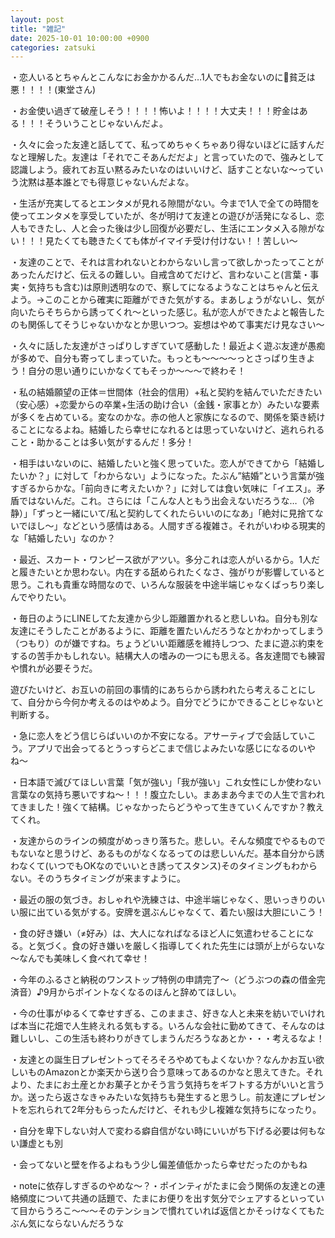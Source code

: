 ```yaml
---
layout: post
title: "雑記"
date: 2025-10-01 10:00:00 +0900
categories: zatsuki
---
```

・恋人いるとちゃんとこんなにお金かかるんだ…1人でもお金ないのに🫠貧乏は悪！！！！(東堂さん)


・お金使い過ぎて破産しそう！！！！怖いよ！！！！大丈夫！！！貯金はある！！！そういうことじゃないんだよ。



・久々に会った友達と話してて、私ってめちゃくちゃあり得ないほどに話すんだなと理解した。友達は「それでこそあんだだよ」と言っていたので、強みとして認識しよう。疲れてお互い黙るみたいなのはいいけど、話すことないな〜っていう沈黙は基本誰とでも得意じゃないんだよな。



・生活が充実してるとエンタメが見れる隙間がない。今まで1人で全ての時間を使ってエンタメを享受していたが、冬が明けて友達との遊びが活発になるし、恋人もできたし、人と会った後は少し回復が必要だし、生活にエンタメ入る隙がない！！！見たくても聴きたくても体がイマイチ受け付けない！！苦しい〜



・友達のことで、それは言われないとわからないし言って欲しかったってことがあったんだけど、伝えるの難しい。自戒含めてだけど、言わないこと(言葉・事実・気持ちも含む)は原則透明なので、察してになるようなことはちゃんと伝えよう。→このことから確実に距離ができた気がする。まあしょうがないし、気が向いたらそちらから誘ってくれ〜といった感じ。私が恋人ができたよと報告したのも関係してそうじゃないかなとか思いつつ。妄想はやめて事実だけ見なさい〜



・久々に話した友達がさっぱりしすぎていて感動した！最近よく遊ぶ友達が愚痴が多めで、自分も寄ってしまっていた。もっとも～～～～っとさっぱり生きよう！自分の思い通りにいかなくてもそっか～～～で終わそ！



・私の結婚願望の正体＝世間体（社会的信用）+私と契約を結んでいただきたい（安心感）+恋愛からの卒業+生活の助け合い（金銭・家事とか）みたいな要素が多くを占めている。変なのかな。赤の他人と家族になるので、関係を築き続けることになるよね。結婚したら幸せになれるとは思っていないけど、逃れられること・助かることは多い気がするんだ！多分！



・相手はいないのに、結婚したいと強く思っていた。恋人ができてから「結婚したいか？」に対して「わからない」ようになった。たぶん”結婚”という言葉が強すぎるからかな。「前向きに考えたいか？」に対しては食い気味に「イエス」。矛盾ではないんだ。これ。さらには「こんな人ともう出会えないだろうな…（冷静）」「ずっと一緒にいて/私と契約してくれたらいいのになあ」「絶対に見捨てないでほし～」などという感情はある。人間すぎる複雑さ。それがいわゆる現実的な「結婚したい」なのか？



・最近、スカート・ワンピース欲がアツい。多分これは恋人がいるから。1人だと履きたいとか思わない。内在する舐められたくなさ、強がりが影響していると思う。これも貴重な時間なので、いろんな服装を中途半端じゃなくばっちり楽しんでやりたい。



・毎日のようにLINEしてた友達から少し距離置かれると悲しいね。自分も別な友達にそうしたことがあるように、距離を置たいんだろうなとかわかってしまう（つもり）のが嫌ですね。ちょうどいい距離感を維持しつつ、たまに遊ぶ約束をするの苦手かもしれない。結構大人の嗜みの一つにも思える。各友達間でも練習や慣れが必要そうだ。



遊びたいけど、お互いの前回の事情的にあちらから誘われたら考えることにして、自分から今何か考えるのはやめよう。自分でどうにかできることじゃないと判断する。



・急に恋人をどう信じらばいいのか不安になる。アサーティブで会話していこう。アプリで出会ってるとうっすらどこまで信じよみたいな感じになるのいやね〜



・日本語で滅びてほしい言葉「気が強い」「我が強い」これ女性にしか使わない言葉なの気持ち悪いですね〜！！！腹立たしい。まあまあ今までの人生で言われてきました！強くて結構。じゃなかったらどうやって生きていくんですか？教えてくれ。



・友達からのラインの頻度がめっきり落ちた。悲しい。そんな頻度でやるものでもないなと思うけど、あるものがなくなるってのは悲しいんだ。基本自分から誘わなくて(いつでもOKなのでいいとき誘ってスタンス)そのタイミングもわからない。そのうちタイミングが来ますように。



・最近の服の気づき。おしゃれや洗練さは、中途半端じゃなく、思いっきりのいい服に出ている気がする。安牌を選ぶんじゃなくて、着たい服は大胆にいこう！



・食の好き嫌い（≠好み）は、大人になればなるほど人に気遣わせることになる。と気づく。食の好き嫌いを厳しく指導してくれた先生には頭が上がらないな～なんでも美味しく食べれて幸せ！



・今年のふるさと納税のワンストップ特例の申請完了～（どうぶつの森の借金完済音）♪9月からポイントなくなるのほんと辞めてほしい。



・今の仕事がゆるくて幸せすぎる、このままさ、好きな人と未来を紡いでいければ本当に花畑で人生終えれる気もする。いろんな会社に勤めてきて、そんなのは難しいし、この生活も終わりがきてしまうんだろうなあとか・・・考えるなよ！



・友達との誕生日プレゼントってそろそろやめてもよくないか？なんかお互い欲しいものAmazonとか楽天から送り合う意味ってあるのかなと思えてきた。それより、たまにお土産とかお菓子とかそう言う気持ちをギフトする方がいいと言うか。送ったら返さなきゃみたいな気持ちも発生すると思うし。前友達にプレゼントを忘れられて2年分もらったんだけど、それも少し複雑な気持ちになったり。



・自分を卑下しない対人で変わる癖自信がない時にいいがち下げる必要は何もない謙虚とも別



・会ってないと壁を作るよねもう少し偏差値低かったら幸せだったのかもね



・noteに依存しすぎるのやめな～？・ポインティがたまに会う関係の友達との連絡頻度について共通の話題で、たまにお便りを出す気分でシェアするといっていて目からうろこ～～～そのテンションで慣れていれば返信とかそっけなくてもたぶん気にならないんだろうな
